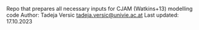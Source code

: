Repo that prepares all necessary inputs for CJAM (Watkins+13) modelling code
Author: Tadeja Versic
tadeja.versic@univie.ac.at
Last updated: 17.10.2023 
